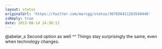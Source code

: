 ```yaml
---
layout: status
originalUrl: 'https://twitter.com/marcgg/status/367656411263549440'
isReply: true
date: 2013-08-14 14:38:13
---
```


@abelar_s Second option as well ^^ Things stay surprisingly the same, even when technology changes.
